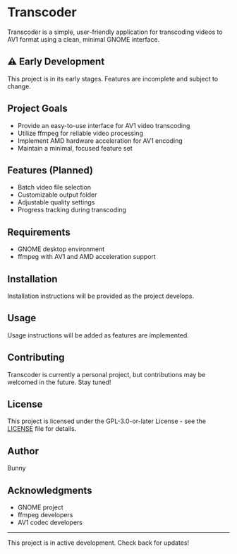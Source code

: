 # Transcoder

Transcoder is a simple, user-friendly application for transcoding videos to AV1 format using a clean, minimal GNOME interface.

## ⚠️ Early Development

This project is in its early stages. Features are incomplete and subject to change.

## Project Goals

- Provide an easy-to-use interface for AV1 video transcoding
- Utilize ffmpeg for reliable video processing
- Implement AMD hardware acceleration for AV1 encoding
- Maintain a minimal, focused feature set

## Features (Planned)

- Batch video file selection
- Customizable output folder
- Adjustable quality settings
- Progress tracking during transcoding

## Requirements

- GNOME desktop environment
- ffmpeg with AV1 and AMD acceleration support

## Installation

Installation instructions will be provided as the project develops.

## Usage

Usage instructions will be added as features are implemented.

## Contributing

Transcoder is currently a personal project, but contributions may be welcomed in the future. Stay tuned!

## License

This project is licensed under the GPL-3.0-or-later License - see the [LICENSE](LICENSE) file for details.

## Author

Bunny

## Acknowledgments

- GNOME project
- ffmpeg developers
- AV1 codec developers

---

This project is in active development. Check back for updates!
